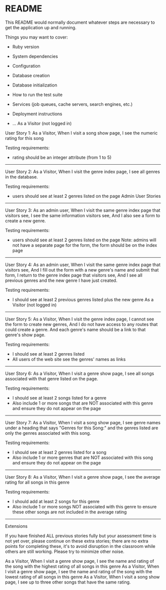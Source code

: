 # README

This README would normally document whatever steps are necessary to get the
application up and running.

Things you may want to cover:

* Ruby version

* System dependencies

* Configuration

* Database creation

* Database initialization

* How to run the test suite

* Services (job queues, cache servers, search engines, etc.)

* Deployment instructions

* ...
As a Visitor (not logged in)

User Story 1:
As a Visitor,
  When I visit a song show page,
    I see the numeric rating for this song

Testing requirements:
- rating should be an integer attribute (from 1 to 5)
----------------------
User Story 2:
As a Visitor,
  When I visit the genre index page,
    I see all genres in the database.

Testing requirements:
- users should see at least 2 genres listed on the page
Admin User Stories
----------------------
User Story 3:
As an admin user, 
  When I visit the same genre index page that visitors see,
  I see the same information visitors see,
    And I also see a form to create a new genre.
  
Testing requirements:
- users should see at least 2 genres listed on the page
Note: admins will not have a separate page for the form, the form should be on the index page
-----------------------
User Story 4:
As an admin user, 
  When I visit the same genre index page that visitors see,
    And I fill out the form with a new genre's name and submit that form, 
  I return to the genre index page that visitors see,
    And I see all previous genres and the new genre I have just created.

Testing requirements:
- I should see at least 2 previous genres listed plus the new genre
As a Visitor (not logged in)
--------------------------
User Story 5:
As a Visitor,
  When I visit the genre index page,
    I cannot see the form to create new genres, 
      And I do not have access to any routes that could create a genre.
    And each genre's name should be a link to that genre's show page.

Testing requirements:
- I should see at least 2 genres listed
- All users of the web site see the genres' names as links
--------------------------
User Story 6:
As a Visitor,
  When I visit a genre show page,
    I see all songs associated with that genre listed on the page.

Testing requirements:
- I should see at least 2 songs listed for a genre
- Also include 1 or more songs that are NOT associated with this genre and ensure
  they do not appear on the page
--------------------------
User Story 7:
As a Visitor,
  When I visit a song show page,
    I see genre names under a heading that says "Genres for this Song:"
      and the genres listed are only the genres associated with this song.

Testing requirements:
- I should see at least 2 genres listed for a song
- Also include 1 or more genres that are NOT associated with this song and ensure
  they do not appear on the page
--------------------------
User Story 8:
As a Visitor,
  When I visit a genre show page,
    I see the average rating for all songs in this genre

Testing requirements:
- I should add at least 2 songs for this genre
- Also include 1 or more songs NOT associated with this genre to ensure these
  other songs are not included in the average rating

----------------
Extensions

If you have finished ALL previous stories fully but your assessment time is not yet over, please continue on these extra stories; there are no extra points for completing these, it's to avoid disruption in the classroom while others are still working. Please try to minimize other noise.

As a Visitor,
  When I visit a genre show page,
    I see the name and rating of the song with the highest rating of all songs 
    in this genre
As a Visitor,
  When I visit a genre show page,
    I see the name and rating of the song with the lowest rating of all songs 
    in this genre
As a Visitor,
  When I visit a song show page,
    I see up to three other songs that have the same rating.
